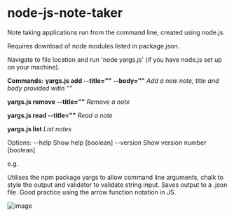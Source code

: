 # node-js-note-taker
Note taking applications run from the command line, created using node.js.

Requires download of node modules listed in package.json.

Navigate to file location and run 'node yargs.js' (if you have node.js set up on your machine).

**Commands:**
  **yargs.js add --title="" --body=""**  _Add a new note, title and body provided witin ""_
  
  **yargs.js remove --title=""**         _Remove a note_
  
  **yargs.js read --title=""**           _Read a note_
  
  **yargs.js list**                      _List notes_

Options:
  --help     Show help                                                 [boolean]
  --version  Show version number                                       [boolean]
  
  e.g. 
  
  Utilises the npm package yargs to allow command line arguments, chalk to style the output and validator to validate string input.
  Saves output to a .json file.
  Good practice using the arrow function notation in JS.
  
  ![image](https://user-images.githubusercontent.com/34311263/118358724-10f31080-b578-11eb-9bf0-3274ae58e05c.png)
